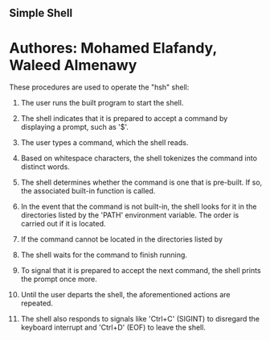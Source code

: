 ## Simple Shell
# Authores: Mohamed Elafandy, Waleed Almenawy

These procedures are used to operate the "hsh" shell:

1. The user runs the built program to start the shell.

2. The shell indicates that it is prepared to accept a command by displaying a prompt, such as '$'.

3. The user types a command, which the shell reads.

4. Based on whitespace characters, the shell tokenizes the command into distinct words.

5. The shell determines whether the command is one that is pre-built. If so, the associated built-in function is called.

6. In the event that the command is not built-in, the shell looks for it in the directories listed by the 'PATH' environment variable. The order is carried out if it is located.

7. If the command cannot be located in the directories listed by

8. The shell waits for the command to finish running.

9. To signal that it is prepared to accept the next command, the shell prints the prompt once more.

10. Until the user departs the shell, the aforementioned actions are repeated.

11. The shell also responds to signals like 'Ctrl+C' (SIGINT) to disregard the keyboard interrupt and 'Ctrl+D' (EOF) to leave the shell.
